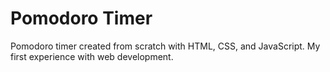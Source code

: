 # Pomodoro Timer
Pomodoro timer created from scratch with HTML, CSS, and JavaScript.
My first experience with web development.

